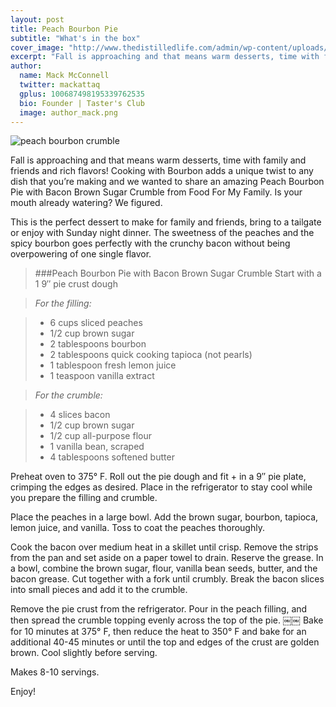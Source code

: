 ```yaml
---
layout: post
title: Peach Bourbon Pie
subtitle: "What's in the box"
cover_image: "http://www.thedistilledlife.com/admin/wp-content/uploads/2012/06/Dubstep-whiskey.jpg"
excerpt: "Fall is approaching and that means warm desserts, time with family and friends and rich flavors! Cooking with Bourbon adds a unique twist to any dish that you’re making and we wanted to share an amazing Peach Bourbon Pie with.."
author:
  name: Mack McConnell
  twitter: mackattaq
  gplus: 100687498195339762535 
  bio: Founder | Taster's Club
  image: author_mack.png
---
```


![peach bourbon crumble](https://dl.dropboxusercontent.com/u/20403642/whiskaroo_images/peach-bourbon-bacon-brown-sugar-pie.png)


Fall is approaching and that means warm desserts, time with family and friends and rich flavors! Cooking with Bourbon adds a unique twist to any dish that you’re making and we wanted to share an amazing Peach Bourbon Pie with Bacon Brown Sugar Crumble from Food For My Family. Is your mouth already watering? We figured.

This is the perfect dessert to make for family and friends, bring to a tailgate or enjoy with Sunday night dinner. The sweetness of the peaches and the spicy bourbon goes perfectly with the crunchy bacon without being overpowering of one single flavor.

> ###Peach Bourbon Pie with Bacon Brown Sugar Crumble
> Start with a 1 9′′ pie crust dough

> *For the filling:*

> + 6 cups sliced peaches
> + 1/2 cup brown sugar
> + 2 tablespoons bourbon
> + 2 tablespoons quick cooking tapioca (not pearls) 
> + 1 tablespoon fresh lemon juice
> + 1 teaspoon vanilla extract

> *For the crumble:*

> + 4 slices bacon
> + 1/2 cup brown sugar
> + 1/2 cup all-purpose flour
> + 1 vanilla bean, scraped
> + 4 tablespoons softened butter


Preheat oven to 375° F. Roll out the pie dough and fit + in a 9′′ pie plate, crimping the edges as desired. Place in the refrigerator to stay cool while you prepare the filling and crumble.

Place the peaches in a large bowl. Add the brown sugar, bourbon, tapioca, lemon juice, and vanilla. Toss to coat the peaches thoroughly.

Cook the bacon over medium heat in a skillet until crisp. Remove the strips from the pan and set aside on a paper towel to drain. Reserve the grease. In a bowl, combine the brown sugar, flour, vanilla bean seeds, butter, and the bacon grease. Cut together with a fork until crumbly. Break the bacon slices into small pieces and add it to the crumble.

Remove the pie crust from the refrigerator. Pour in the peach filling, and then spread the crumble topping evenly across the top of the pie.
￼￼
Bake for 10 minutes at 375° F, then reduce the heat to 350° F and bake for an additional 40-45 minutes or until the top and edges of the crust are golden brown. Cool slightly before serving.

Makes 8-10 servings.

Enjoy!
